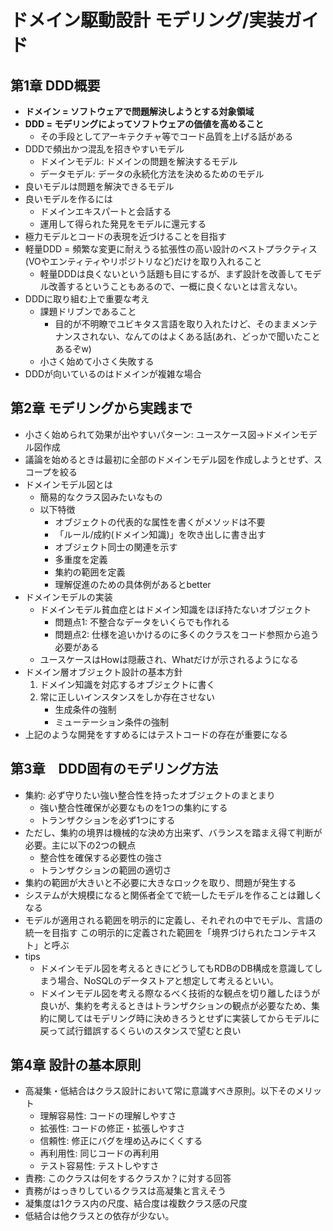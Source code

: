 # ドメイン駆動設計 モデリング/実装ガイド
## 第1章 DDD概要
- **ドメイン = ソフトウェアで問題解決しようとする対象領域**
- **DDD = モデリングによってソフトウェアの価値を高めること**
    - その手段としてアーキテクチャ等でコード品質を上げる話がある
- DDDで頻出かつ混乱を招きやすいモデル
    - ドメインモデル: ドメインの問題を解決するモデル
    - データモデル: データの永続化方法を決めるためのモデル
- 良いモデルは問題を解決できるモデル
- 良いモデルを作るには
    - ドメインエキスパートと会話する
    - 運用して得られた発見をモデルに還元する
- 極力モデルとコードの表現を近づけることを目指す
- 軽量DDD = 頻繁な変更に耐えうる拡張性の高い設計のベストプラクティス(VOやエンティティやリポジトリなど)だけを取り入れること
    - 軽量DDDは良くないという話題も目にするが、まず設計を改善してモデル改善するということもあるので、一概に良くないとは言えない。
- DDDに取り組む上で重要な考え
    - 課題ドリブンであること
        - 目的が不明瞭でユビキタス言語を取り入れたけど、そのままメンテナンスされない、なんてのはよくある話(あれ、どっかで聞いたことあるぞw)
    - 小さく始めて小さく失敗する
- DDDが向いているのはドメインが複雑な場合


## 第2章 モデリングから実践まで
- 小さく始められて効果が出やすいパターン: ユースケース図→ドメインモデル図作成
- 議論を始めるときは最初に全部のドメインモデル図を作成しようとせず、スコープを絞る
- ドメインモデル図とは
    - 簡易的なクラス図みたいなもの
    - 以下特徴
        - オブジェクトの代表的な属性を書くがメソッドは不要
        - 「ルール/成約(ドメイン知識)」を吹き出しに書き出す
        - オブジェクト同士の関連を示す
        - 多重度を定義
        - 集約の範囲を定義
        - 理解促進のための具体例があるとbetter
- ドメインモデルの実装
    - ドメインモデル貧血症とはドメイン知識をほぼ持たないオブジェクト
        - 問題点1: 不整合なデータをいくらでも作れる
        - 問題点2: 仕様を追いかけるのに多くのクラスをコード参照から追う必要がある
    - ユースケースはHowは隠蔽され、Whatだけが示されるようになる
- ドメイン層オブジェクト設計の基本方針
    1. ドメイン知識を対応するオブジェクトに書く
    1. 常に正しいインスタンスをしか存在させない
        - 生成条件の強制
        - ミューテーション条件の強制
- 上記のような開発をすすめるにはテストコードの存在が重要になる

## 第3章　DDD固有のモデリング方法
- 集約: 必ず守りたい強い整合性を持ったオブジェクトのまとまり
    - 強い整合性確保が必要なものを1つの集約にする
    - トランザクションを必ず1つにする
- ただし、集約の境界は機械的な決め方出来ず、バランスを踏まえ得て判断が必要。主に以下の2つの観点
    - 整合性を確保する必要性の強さ
    - トランザクションの範囲の適切さ
- 集約の範囲が大きいと不必要に大きなロックを取り、問題が発生する
- システムが大規模になると関係者全てで統一したモデルを作ることは難しくなる
- モデルが適用される範囲を明示的に定義し、それぞれの中でモデル、言語の統一を目指す
    この明示的に定義された範囲を「境界づけられたコンテキスト」と呼ぶ
- tips
    - ドメインモデル図を考えるときにどうしてもRDBのDB構成を意識してしまう場合、NoSQLのデータストアと想定して考えるといい。
    - ドメインモデル図を考える際なるべく技術的な観点を切り離したほうが良いが、集約を考えるときはトランザクションの観点が必要なため、集約に関してはモデリング時に決めきろうとせずに実装してからモデルに戻って試行錯誤するくらいのスタンスで望むと良い

## 第4章 設計の基本原則
- 高凝集・低結合はクラス設計において常に意識すべき原則。以下そのメリット
    - 理解容易性: コードの理解しやすさ
    - 拡張性: コードの修正・拡張しやすさ
    - 信頼性: 修正にバグを埋め込みにくくする
    - 再利用性: 同じコードの再利用
    - テスト容易性: テストしやすさ
- 責務: このクラスは何をするクラスか？に対する回答
- 責務がはっきりしているクラスは高凝集と言えそう
- 凝集度は1クラス内の尺度、結合度は複数クラス感の尺度
- 低結合は他クラスとの依存が少ない。